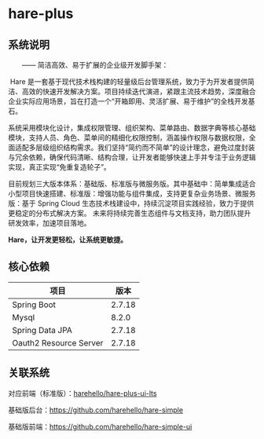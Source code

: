 # hare-plus
## 系统说明
&emsp;&emsp;—— 简洁高效、易于扩展的企业级开发脚手架：

​    Hare 是一套基于现代技术栈构建的轻量级后台管理系统，致力于为开发者提供简洁、高效的快速开发解决方案。项目持续迭代演进，紧跟主流技术趋势，深度融合企业实际应用场景，旨在打造一个“开箱即用、灵活扩展、易于维护”的全栈开发基石。

​    系统采用模块化设计，集成权限管理、组织架构、菜单路由、数据字典等核心基础模块，支持人员、角色、菜单间的精细化权限控制，涵盖操作权限与数据权限，全面适配多层级组织结构需求。我们坚持“简约而不简单”的设计理念，避免过度封装与冗余依赖，确保代码清晰、结构合理，让开发者能够快速上手并专注于业务逻辑实现，真正实现“免重复造轮子”。

​    目前规划三大版本体系：基础版、标准版与微服务版。其中基础中：简单集成适合小型项目快速搭建、标准版：增强功能与组件集成，支持更复杂业务场景、微服务版：基于 Spring Cloud 生态技术栈建设中，持续沉淀项目实践经验，致力于提供更稳定的分布式解决方案。
未来将持续完善生态组件与文档支持，助力团队提升研发效率，加速项目落地。

**Hare，让开发更轻松，让系统更敏捷。**


## 核心依赖

| 项目                      | 版本    |
|-------------------------|---------|
| Spring Boot             | 2.7.18  |
| Mysql                   | 8.2.0   |
| Spring Data JPA         | 2.7.18 |
| Oauth2 Resource Server  | 2.7.18  |

## 关联系统

对应前端（标准版）：[harehello/hare-plus-ui-lts](https://github.com/harehello/hare-plus-ui-lts)

基础版后台：https://github.com/harehello/hare-simple

基础版前端：https://github.com/harehello/hare-simple-ui

